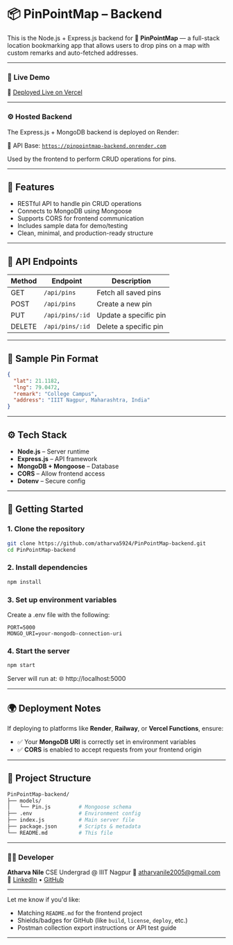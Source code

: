 # 📦 PinPointMap – Backend

This is the Node.js + Express.js backend for 📍 **PinPointMap** — a full-stack location bookmarking app that allows users to drop pins on a map with custom remarks and auto-fetched addresses.

---

### 🚀 Live Demo

🔗 [Deployed Live on Vercel](https://pin-point-map-frontend.vercel.app/)

---

### ⚙️ Hosted Backend

The Express.js + MongoDB backend is deployed on Render:

📡 API Base: [`https://pinpointmap-backend.onrender.com`](https://pinpointmap-backend.onrender.com)

Used by the frontend to perform CRUD operations for pins.


---

## 🚀 Features

- RESTful API to handle pin CRUD operations  
- Connects to MongoDB using Mongoose  
- Supports CORS for frontend communication  
- Includes sample data for demo/testing  
- Clean, minimal, and production-ready structure  

---

## 📂 API Endpoints

| Method | Endpoint         | Description             |
|--------|------------------|-------------------------|
| GET    | `/api/pins`      | Fetch all saved pins    |
| POST   | `/api/pins`      | Create a new pin        |
| PUT    | `/api/pins/:id`  | Update a specific pin   |
| DELETE | `/api/pins/:id`  | Delete a specific pin   |

---

## 🧪 Sample Pin Format

```json
{
  "lat": 21.1182,
  "lng": 79.0472,
  "remark": "College Campus",
  "address": "IIIT Nagpur, Maharashtra, India"
}
```

---

## ⚙️ Tech Stack

- **Node.js** – Server runtime  
- **Express.js** – API framework  
- **MongoDB + Mongoose** – Database  
- **CORS** – Allow frontend access  
- **Dotenv** – Secure config  

---

## 🚀 Getting Started

### 1. Clone the repository

```bash
git clone https://github.com/atharva5924/PinPointMap-backend.git
cd PinPointMap-backend
```

### 2. Install dependencies

```bash
npm install
```

### 3. Set up environment variables
Create a .env file with the following:

```env
PORT=5000
MONGO_URI=your-mongodb-connection-uri
```

### 4. Start the server

```bash
npm start
```

Server will run at:
🌐 http://localhost:5000

---

## 🌍 Deployment Notes

If deploying to platforms like **Render**, **Railway**, or **Vercel Functions**, ensure:

- ✅ Your **MongoDB URI** is correctly set in environment variables  
- ✅ **CORS** is enabled to accept requests from your frontend origin

---

## 📁 Project Structure

```bash
PinPointMap-backend/
├── models/
│   └── Pin.js         # Mongoose schema
├── .env               # Environment config
├── index.js           # Main server file
├── package.json       # Scripts & metadata
└── README.md          # This file
```

---

### 👨‍💻 Developer

**Atharva Nile**
CSE Undergrad @ IIIT Nagpur
📧 atharvanile2005@gmail.com
🔗 [LinkedIn](https://www.linkedin.com/in/atharva-nile-a50120294) • [GitHub](https://github.com/atharva5924)

---


Let me know if you'd like:

- Matching `README.md` for the frontend project
- Shields/badges for GitHub (like `build`, `license`, `deploy`, etc.)
- Postman collection export instructions or API test guide

---
